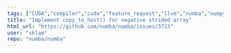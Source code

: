```yaml
---
tags: ["CUDA","compiler","cuda","feature_request","llvm","numba","numpy","parallel","python"]
title: "Implement copy_to_host() for negative strided array"
html_url: "https://github.com/numba/numba/issues/3723"
user: "sklam"
repo: "numba/numba"
---
```


